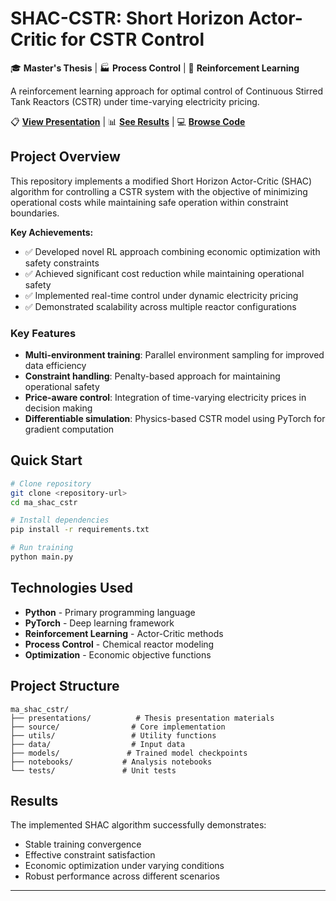 # SHAC-CSTR: Short Horizon Actor-Critic for CSTR Control 

🎓 **Master's Thesis** | 🏭 **Process Control** | 🤖 **Reinforcement Learning**

A reinforcement learning approach for optimal control of Continuous Stirred Tank Reactors (CSTR) under time-varying electricity pricing.

📋 **[View Presentation](presentations/)** | 📊 **[See Results](results/)** | 💻 **[Browse Code](source/)**

## Project Overview

This repository implements a modified Short Horizon Actor-Critic (SHAC) algorithm for controlling a CSTR system with the objective of minimizing operational costs while maintaining safe operation within constraint boundaries.

**Key Achievements:**
- ✅ Developed novel RL approach combining economic optimization with safety constraints
- ✅ Achieved significant cost reduction while maintaining operational safety
- ✅ Implemented real-time control under dynamic electricity pricing
- ✅ Demonstrated scalability across multiple reactor configurations

### Key Features

- **Multi-environment training**: Parallel environment sampling for improved data efficiency
- **Constraint handling**: Penalty-based approach for maintaining operational safety
- **Price-aware control**: Integration of time-varying electricity prices in decision making
- **Differentiable simulation**: Physics-based CSTR model using PyTorch for gradient computation

## Quick Start

```bash
# Clone repository
git clone <repository-url>
cd ma_shac_cstr

# Install dependencies
pip install -r requirements.txt

# Run training
python main.py
```

## Technologies Used

- **Python** - Primary programming language
- **PyTorch** - Deep learning framework
- **Reinforcement Learning** - Actor-Critic methods
- **Process Control** - Chemical reactor modeling
- **Optimization** - Economic objective functions

## Project Structure

```
ma_shac_cstr/
├── presentations/          # Thesis presentation materials
├── source/                # Core implementation
├── utils/                 # Utility functions
├── data/                  # Input data
├── models/               # Trained model checkpoints
├── notebooks/           # Analysis notebooks
└── tests/               # Unit tests
```

## Results

The implemented SHAC algorithm successfully demonstrates:
- Stable training convergence
- Effective constraint satisfaction
- Economic optimization under varying conditions
- Robust performance across different scenarios

---

